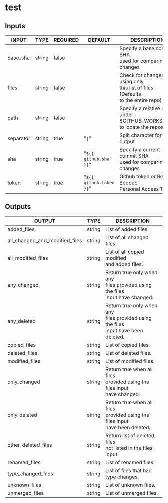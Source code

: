 # test

## Inputs

<!-- AUTO-DOC-INPUT:START - Do not remove or modify this section -->

|   INPUT   |  TYPE  | REQUIRED |         DEFAULT         |                                     DESCRIPTION                                     |
|-----------|--------|----------|-------------------------|-------------------------------------------------------------------------------------|
| base_sha  | string | false    |                         | Specify a base commit SHA<br>used for comparing changes                             |
| files     | string | false    |                         | Check for changes using only<br>this list of files (Defaults<br>to the entire repo) |
| path      | string | false    |                         | Specify a relative path under<br>$GITHUB_WORKSPACE to locate the repository<br>     |
| separator | string | true     | "`\|`"                  | Split character for array output<br>                                                |
| sha       | string | true     | "`${{ github.sha }}`"   | Specify a current commit SHA<br>used for comparing changes                          |
| token     | string | true     | "`${{ github.token }}`" | Github token or Repo Scoped<br>Personal Access Token                                |

<!-- AUTO-DOC-INPUT:END -->

## Outputs

<!-- AUTO-DOC-OUTPUT:START - Do not remove or modify this section -->

|             OUTPUT             |  TYPE  |                                       DESCRIPTION                                       |
|--------------------------------|--------|-----------------------------------------------------------------------------------------|
| added_files                    | string | List of added files.                                                                    |
| all_changed_and_modified_files | string | List of all changed files.<br>                                                          |
| all_modified_files             | string | List of all copied modified<br>and added files.                                         |
| any_changed                    | string | Return true only when any<br>files provided using the files<br>input have changed.      |
| any_deleted                    | string | Return true only when any<br>files provided using the files<br>input have been deleted. |
| copied_files                   | string | List of copied files.                                                                   |
| deleted_files                  | string | List of deleted files.                                                                  |
| modified_files                 | string | List of modified files.                                                                 |
| only_changed                   | string | Return true when all files<br>provided using the files input<br>have changed.           |
| only_deleted                   | string | Return true when all files<br>provided using the files input<br>have been deleted.      |
| other_deleted_files            | string | Return list of deleted files<br>not listed in the files<br>input.                       |
| renamed_files                  | string | List of renamed files.                                                                  |
| type_changed_files             | string | List of files that had<br>type changes.                                                 |
| unknown_files                  | string | List of unknown files.                                                                  |
| unmerged_files                 | string | List of unmerged files.                                                                 |

<!-- AUTO-DOC-OUTPUT:END -->
